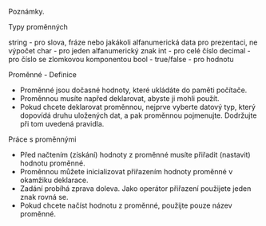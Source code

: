 Poznámky.

Typy proměnných

string - pro slova, fráze nebo jakákoli alfanumerická data pro prezentaci, ne výpočet
char - pro jeden alfanumerický znak
int - pro celé číslo
decimal - pro číslo se zlomkovou komponentou
bool - true/false - pro hodnotu


Proměnné - Definice
- Proměnné jsou dočasné hodnoty, které ukládáte do paměti počítače.
- Proměnnou musíte napřed deklarovat, abyste ji mohli použít.
- Pokud chcete deklarovat proměnnou, nejprve vyberte datový typ, který dopovídá druhu uložených dat, a pak proměnnou pojmenujte. Dodržujte při tom uvedená pravidla.

Práce s proměnnými
- Před načtením (získání) hodnoty z proměnné musíte přiřadit (nastavit) hodnotu proměnné.
- Proměnnou můžete inicializovat přiřazením hodnoty proměnné v okamžiku deklarace.
- Zadání probíhá zprava doleva.
Jako operátor přiřazení použijete jeden znak rovná se.
- Pokud chcete načíst hodnotu z proměnné, použijte pouze název proměnné.